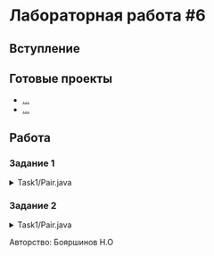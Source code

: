 # Лабораторная работа #6

## Вступление


## Готовые проекты

- [...](...)
- [...](...)

## Работа

### Задание 1


<details>
  <summary>Task1/Pair.java</summary>
  
```java
```
  
</details>


### Задание 2


<details>
  <summary>Task1/Pair.java</summary>
  
```java
```
  
</details>

Авторство: Бояршинов Н.О

